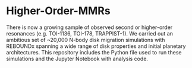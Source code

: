 # Higher-Order-MMRs
There is now a growing sample of observed second or higher-order resonances (e.g. TOI-1136, TOI-178, TRAPPIST-1). We carried out an ambitious set of ~20,000 N-body disk migration simulations with REBOUNDx spanning a wide range of disk properties and initial planetary architectures. This repository includes the Python file used to run these simulations and the Jupyter Notebook with analysis code.
